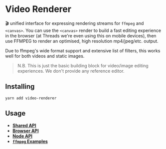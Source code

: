 # Video Renderer

🎬 unified interface for expressing rendering streams for `ffmpeg` and `<canvas>`. You can use the `<canvas>` render to build a fast editing experience in the browser (at Threads we're even using this on mobile devices), then use FFMPEG to render an optimised, high resolution mp4/jpeg/etc. output.

Due to ffmpeg's wide format support and extensive list of filters, this works well for both videos and static images.

> N.B. This is just the basic building block for video/image editing experiences. We don't provide any reference editor.

## Installing

```
yarn add video-renderer
```

## Usage

- [**Shared API**](./docs/shared.md)
- [**Browser API**](./docs/browser.md)
- [**Node API**](./docs/node.md)
- [**`ffmpeg` Examples**](./docs/ffmpeg-examples.md)
